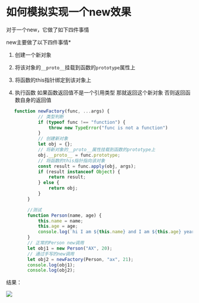 # 如何模拟实现一个new效果

对于一个new，它做了如下四件事情

new主要做了以下四件事情*

1. 创建一个新对象

2. 将该对象的`__proto__`挂载到函数的`prototype`属性上

3. 将函数的this指针绑定到该对象上

4. 执行函数 如果函数返回值不是一个引用类型 那就返回这个新对象 否则返回函数自身的返回值

```js
   function newFactory(func, ...args) {
            // 类型判断
            if (typeof func !== "function") {
                throw new TypeError("func is not a function")
            }
            // 创建新对象
            let obj = {};
            // 将新对象的__proto__属性挂载到函数的prototype上
            obj.__proto__ = func.prototype;
            // 将函数的this指针指向该对象
            const result = func.apply(obj, args);
            if (result instanceof Object) {
                return result;
            } else {
                return obj;
            }
        }

		//测试
        function Person(name, age) {
            this.name = name;
            this.age = age;
            console.log(`hi I am ${this.name} and I am ${this.age} years old`);
        }
        // 正常的Person new调用
        let obj1 = new Person("AX", 20);
        // 通过手写的new调用
        let obj2 = newFactory(Person, "ax", 21);
        console.log(obj1);
        console.log(obj2);
```

结果：

![](https://p6-juejin.byteimg.com/tos-cn-i-k3u1fbpfcp/f83a395e8d3f4e6f925a0a134df29ddf~tplv-k3u1fbpfcp-zoom-1.image)

